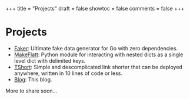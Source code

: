 +++
title = "Projects"
draft = false
showtoc = false
comments = false
+++

# Projects

- [Faker](https://github.com/jaswdr/faker): Ultimate fake data generator for Go with zero dependencies.
- [MakeFlatt](https://github.com/jaswdr/makeflatt): Python module for interacting with nested dicts as a single level dict with delimited keys.
- [TShort](https://github.com/jaswdr/tshort): Simple and descomplicated link shorter that can be deployed anywhere, written in 10 lines of code or less. 
- [Blog](https://github.com/jaswdr/blog): This blog.

More to share soon...
